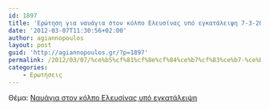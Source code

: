 ```yaml
---
id: 1897
title: 'Ερώτηση για ναυάγια στον κόλπο Ελευσίνας υπό εγκατάλειψη 7-3-2012'
date: '2012-03-07T11:30:56+02:00'
author: agiannopoulos
layout: post
guid: 'http://agiannopoulos.gr/?p=1897'
permalink: /2012/03/07/%ce%b5%cf%81%cf%8e%cf%84%ce%b7%cf%83%ce%b7-%ce%b3%ce%b9%ce%b1-%ce%bd%ce%b1%cf%85%ce%ac%ce%b3%ce%b9%ce%b1-%cf%83%cf%84%ce%bf%ce%bd-%ce%ba%cf%8c%ce%bb%cf%80%ce%bf-%ce%b5%ce%bb%ce%b5%cf%85%cf%83%ce%af/
categories:
    - Ερωτήσεις
---
```


Θέμα: [Ναυάγια στον κόλπο Ελευσίνας υπό εγκατάλειψη](/wp-content/uploads/2012/04/cebdceb1cf85ceacceb3ceb9ceb1-cf83cf84cebfcebd-cebacf8ccebbcf80cebf-ceb5cebbceb5cf85cf83ceafcebdceb1cf82-cf85cf80cf8c-ceb5ceb3cebaceb1.doc)